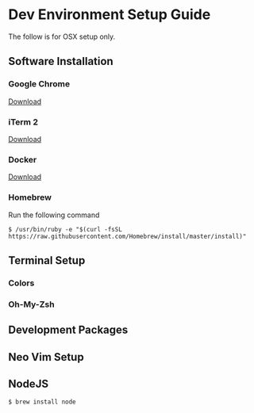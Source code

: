 # Dev Environment Setup Guide

The follow is for OSX setup only.

## Software Installation

### Google Chrome
[Download](https://www.google.com/chrome/browser/desktop/index.html#)

### iTerm 2
[Download](https://iterm2.com/downloads/stable/latest)

### Docker
[Download](https://download.docker.com/mac/stable/Docker.dmg)

### Homebrew

Run the following command

```
$ /usr/bin/ruby -e "$(curl -fsSL https://raw.githubusercontent.com/Homebrew/install/master/install)"
```

## Terminal Setup

### Colors

### Oh-My-Zsh

## Development Packages

## Neo Vim Setup

## NodeJS

```
$ brew install node
```
